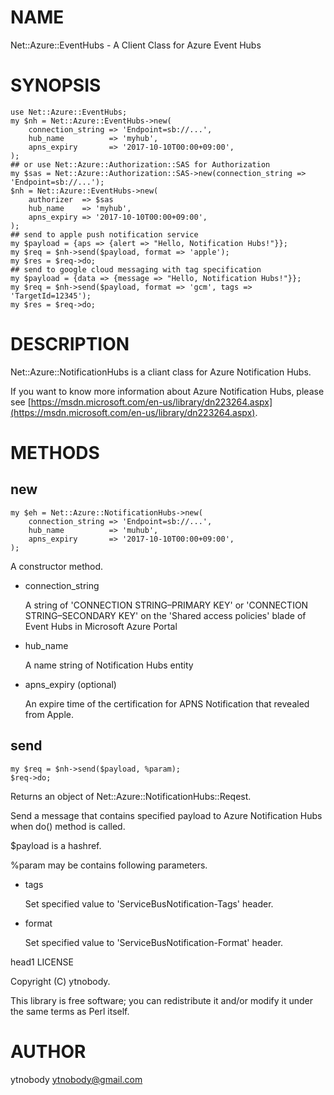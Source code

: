 # NAME

Net::Azure::EventHubs - A Client Class for Azure Event Hubs 

# SYNOPSIS

    use Net::Azure::EventHubs;
    my $nh = Net::Azure::EventHubs->new(
        connection_string => 'Endpoint=sb://...',
        hub_name          => 'myhub',
        apns_expiry       => '2017-10-10T00:00+09:00',
    );
    ## or use Net::Azure::Authorization::SAS for Authorization
    my $sas = Net::Azure::Authorization::SAS->new(connection_string => 'Endpoint=sb://...');
    $nh = Net::Azure::EventHubs->new(
        authorizer  => $sas
        hub_name    => 'myhub',
        apns_expiry => '2017-10-10T00:00+09:00',
    );
    ## send to apple push notification service
    my $payload = {aps => {alert => "Hello, Notification Hubs!"}};
    my $req = $nh->send($payload, format => 'apple');
    my $res = $req->do;
    ## send to google cloud messaging with tag specification
    my $payload = {data => {message => "Hello, Notification Hubs!"}};
    my $req = $nh->send($payload, format => 'gcm', tags => 'TargetId=12345');
    my $res = $req->do;

# DESCRIPTION

Net::Azure::NotificationHubs is a cliant class for Azure Notification Hubs.

If you want to know more information about Azure Notification Hubs, please see [https://msdn.microsoft.com/en-us/library/dn223264.aspx](https://msdn.microsoft.com/en-us/library/dn223264.aspx). 

# METHODS

## new

    my $eh = Net::Azure::NotificationHubs->new(
        connection_string => 'Endpoint=sb://...',
        hub_name          => 'muhub',
        apns_expiry       => '2017-10-10T00:00+09:00',
    );

A constructor method.  

- connection\_string

    A string of 'CONNECTION STRING–PRIMARY KEY' or 'CONNECTION STRING–SECONDARY KEY' on the 'Shared access policies' blade of Event Hubs in Microsoft Azure Portal 

- hub\_name

    A name string of Notification Hubs entity

- apns\_expiry (optional)

    An expire time of the certification for APNS Notification that revealed from Apple.  

## send 

    my $req = $nh->send($payload, %param);
    $req->do;

Returns an object of Net::Azure::NotificationHubs::Reqest.

Send a message that contains specified payload to Azure Notification Hubs when do() method is called.

$payload is a hashref.

%param may be contains following parameters.

- tags

    Set specified value to 'ServiceBusNotification-Tags' header.

- format

    Set specified value to 'ServiceBusNotification-Format' header.

head1 LICENSE

Copyright (C) ytnobody.

This library is free software; you can redistribute it and/or modify
it under the same terms as Perl itself.

# AUTHOR

ytnobody <ytnobody@gmail.com>
